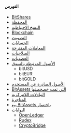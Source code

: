 #### الفهرس

- [BitShares](introduction/bitshares.md)
- [المحفظة](introduction/wallets.md)
- [النسخ الإحتياطية](introduction/backups.md)
- [Blockchain](introduction/blockchain.md)
- [التصويت](voting.md)
- [الحسابات](accounts/general.md)
- [المعاملات المقترحة](accounts/proposed.md)
- [الصلاحيات](accounts/permissions.md)
- [العضويات](accounts/membership.md)
- [الأصول المرتبطة بالسوق](assets/mpa.md) 
    - bitUSD
    - bitEUR
    - bitGOLD
- [الأصول الصادرة عن المستخدم](assets/uia.md)
- [BitAssets التي تمت خصخصتها](assets/privbitassets.md)
- [التبادلات اللامركزية](dex/introduction.md)
- [المتاجرة](dex/trading.md)
- [بيع BitAssets باختصار](dex/shorting.md)
- البوابات 
    - [OpenLedger](gateways/openledger.md)
    - [Rudex](gateways/rudex.md)
    - [CryptoBridge](gateways/cryptobridge.md)